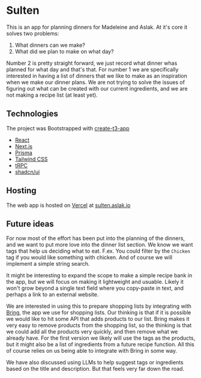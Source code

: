 # Sulten

This is an app for planning dinners for Madeleine and Aslak.
At it's core it solves two problems:

1. What dinners can we make?
2. What did we plan to make on what day?

Number 2 is pretty straight forward, we just record what dinner whas planned for what day and that's that.
For number 1 we are specifically interested in having a list of dinners that we like to make as an inspiration when we make our dinner plans.
We are not trying to solve the issues of figuring out what can be created with our current ingredients, and we are not making a recipe list (at least yet).

## Technologies

The project was Bootstrapped with [create-t3-app](https://create.t3.gg/)

- [React](https://react.dev/)
- [Next.js](https://nextjs.org)
- [Prisma](https://prisma.io)
- [Tailwind CSS](https://tailwindcss.com)
- [tRPC](https://trpc.io)
- [shadcn/ui](https://ui.shadcn.com/)

## Hosting

The web app is hosted on [Vercel](https://vercel.com/) at [sulten.aslak.io](https://sulten.aslak.io/)

## Future ideas

For now most of the effort has been put into the planning of the dinners, and we want to put more love into the dinner list section.
We know we want tags that help us deciding what to eat.
F.ex. You could filter by the `Chicken` tag if you would like something with chicken.
And of course we will implement a simple string search.

It might be interesting to expand the scope to make a simple recipe bank in the app, but we will focus on making it lightweight and usuable.
Likely it won't grow beyond a single text field where you copy-paste in text, and perhaps a link to an external website.

We are interested in using this to prepare shopping lists by integrating with [Bring](https://www.getbring.com/), the app we use for shopping lists.
Our thinking is that if it is possible we would like to hit some API that adds products to our list.
Bring makes it very easy to remove products from the shopping list, so the thinking is that we could add all the products very quickly, and then remove what we already have.
For the first version we likely will use the tags as the products, but it might also be a list of ingredients from a future recipe function.
All this of course relies on us being able to integrate with Bring in some way.

We have also discussed using LLMs to help suggest tags or ingredients based on the title and description.
But that feels very far down the road.
